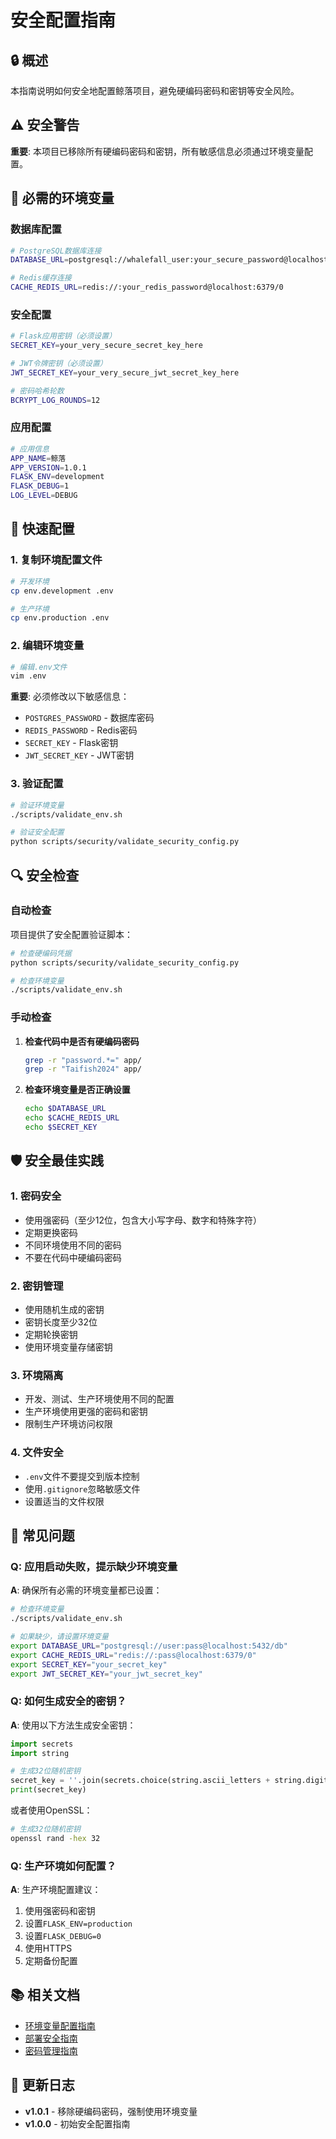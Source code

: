 # 安全配置指南

## 🔒 概述

本指南说明如何安全地配置鲸落项目，避免硬编码密码和密钥等安全风险。

## ⚠️ 安全警告

**重要**: 本项目已移除所有硬编码密码和密钥，所有敏感信息必须通过环境变量配置。

## 🔧 必需的环境变量

### 数据库配置

```bash
# PostgreSQL数据库连接
DATABASE_URL=postgresql://whalefall_user:your_secure_password@localhost:5432/whalefall_dev

# Redis缓存连接
CACHE_REDIS_URL=redis://:your_redis_password@localhost:6379/0
```

### 安全配置

```bash
# Flask应用密钥（必须设置）
SECRET_KEY=your_very_secure_secret_key_here

# JWT令牌密钥（必须设置）
JWT_SECRET_KEY=your_very_secure_jwt_secret_key_here

# 密码哈希轮数
BCRYPT_LOG_ROUNDS=12
```

### 应用配置

```bash
# 应用信息
APP_NAME=鲸落
APP_VERSION=1.0.1
FLASK_ENV=development
FLASK_DEBUG=1
LOG_LEVEL=DEBUG
```

## 🚀 快速配置

### 1. 复制环境配置文件

```bash
# 开发环境
cp env.development .env

# 生产环境
cp env.production .env
```

### 2. 编辑环境变量

```bash
# 编辑.env文件
vim .env
```

**重要**: 必须修改以下敏感信息：
- `POSTGRES_PASSWORD` - 数据库密码
- `REDIS_PASSWORD` - Redis密码
- `SECRET_KEY` - Flask密钥
- `JWT_SECRET_KEY` - JWT密钥

### 3. 验证配置

```bash
# 验证环境变量
./scripts/validate_env.sh

# 验证安全配置
python scripts/security/validate_security_config.py
```

## 🔍 安全检查

### 自动检查

项目提供了安全配置验证脚本：

```bash
# 检查硬编码凭据
python scripts/security/validate_security_config.py

# 检查环境变量
./scripts/validate_env.sh
```

### 手动检查

1. **检查代码中是否有硬编码密码**
   ```bash
   grep -r "password.*=" app/
   grep -r "Taifish2024" app/
   ```

2. **检查环境变量是否正确设置**
   ```bash
   echo $DATABASE_URL
   echo $CACHE_REDIS_URL
   echo $SECRET_KEY
   ```

## 🛡️ 安全最佳实践

### 1. 密码安全

- 使用强密码（至少12位，包含大小写字母、数字和特殊字符）
- 定期更换密码
- 不同环境使用不同的密码
- 不要在代码中硬编码密码

### 2. 密钥管理

- 使用随机生成的密钥
- 密钥长度至少32位
- 定期轮换密钥
- 使用环境变量存储密钥

### 3. 环境隔离

- 开发、测试、生产环境使用不同的配置
- 生产环境使用更强的密码和密钥
- 限制生产环境访问权限

### 4. 文件安全

- `.env`文件不要提交到版本控制
- 使用`.gitignore`忽略敏感文件
- 设置适当的文件权限

## 🚨 常见问题

### Q: 应用启动失败，提示缺少环境变量

**A**: 确保所有必需的环境变量都已设置：

```bash
# 检查环境变量
./scripts/validate_env.sh

# 如果缺少，请设置环境变量
export DATABASE_URL="postgresql://user:pass@localhost:5432/db"
export CACHE_REDIS_URL="redis://:pass@localhost:6379/0"
export SECRET_KEY="your_secret_key"
export JWT_SECRET_KEY="your_jwt_secret_key"
```

### Q: 如何生成安全的密钥？

**A**: 使用以下方法生成安全密钥：

```python
import secrets
import string

# 生成32位随机密钥
secret_key = ''.join(secrets.choice(string.ascii_letters + string.digits) for _ in range(32))
print(secret_key)
```

或者使用OpenSSL：

```bash
# 生成32位随机密钥
openssl rand -hex 32
```

### Q: 生产环境如何配置？

**A**: 生产环境配置建议：

1. 使用强密码和密钥
2. 设置`FLASK_ENV=production`
3. 设置`FLASK_DEBUG=0`
4. 使用HTTPS
5. 定期备份配置

## 📚 相关文档

- [环境变量配置指南](../guides/ENVIRONMENT_VARIABLES.md)
- [部署安全指南](../deployment/SECURITY_DEPLOYMENT.md)
- [密码管理指南](../guides/ADMIN_PASSWORD_MANAGEMENT.md)

## 🔄 更新日志

- **v1.0.1** - 移除硬编码密码，强制使用环境变量
- **v1.0.0** - 初始安全配置指南
